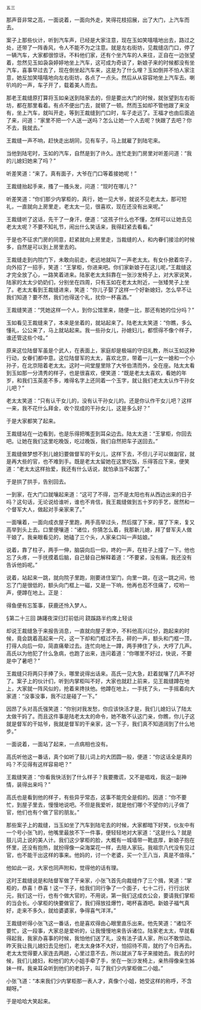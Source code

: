     五三 

   那声音非常之高，一面说着，一面向外走，笑得花枝招展，出了大门，上汽车而去。

   案子上那些伙计，听到汽车声，已经是大家注意，现在玉如笑嘻嘻地出去，路过之处，还带了一阵香风，令人不能不为之注意。就是左右街坊，见裁缝店门口，停了一辆汽车，大家都很惊讶。不料他们家，还有个坐汽车的人来往，正自在一边张望着，忽然见玉如袅袅婷婷地坐上汽车，这可成为奇谈了，新娘子来的时候都没有坐汽车，喜事早过去了，现在倒坐起汽车来，这是为了什么哩？玉如倒并不怕人家注意，她反加笑嘻嘻地向左右街坊，各点了一点头。然后从从容容地坐上汽车去。喇叭呜的一声，车子开了，载着美人而去。

   那老王裁缝原打算将玉如亲送到陆家去的，但是要出大门的时候，就张望到左右街坊，都在那里看着。有点不便出门去，就顿了一顿。然而玉如却不管他跟了来没有，坐上汽车，就叫开走，等到王裁缝到门口时，车子走远了。王福才也由后面追了来，问道：“家里不把一个人送一送吗？怎么让她一个人去呢？快跟了去吧？你不去，我就去。”

   王裁缝一声不响，赶快走出胡同，见有车子，马上就雇了到陆宅来。

   当他到陆宅时，玉如的汽车，自然是到了许久。连忙走到门房里对听差问道：“我的儿媳妇她来了吗？”

   听差笑道：“来了。真有面子，大爷在门口等着接她呢！”

   王裁缝抬起手来，搔了一搔头发，问道：“现时在哪儿？”

   听差笑道：“你们那少内掌柜的，真行，她一见大爷，就说不见老太太，那可短礼，一直就向上房里走，老太太一见，很喜欢，现在还没有出来呢。”

   王裁缝听了这话，先干了一身汗，便道：“这孩子什么也不懂，怎样可以让她去见老太太呢？不要不知礼节，闹出什么笑话来，我得赶紧去看看。”

   于是也不征求门房的同意，赶紧就向上房里走，当裁缝的人，和内眷们接洽的时候多，自然是可以到上房里去的。

   王裁缝走到内院门下，未敢向前走，老远地就叫了一声老太太。有女仆掀着帘子，向外招了一招手，笑道：“王掌柜，你进来吧。你们家新娘子在这儿呢，”王裁缝这才完全放了心，一路笑着进来。陆家老太太斜靠在一张沙发椅子上，对大家说笑，陆家的太太少奶奶们，分别坐在四周，只有玉如在老太太附近，一张矮凳子上坐了。老太太看到王裁缝进来，笑道：“你儿子娶了这样一个好新媳妇，怎么早不让我们知道？要不然，我们也得送个礼，扰你一杯喜酒。”

   王裁缝笑道：“凭她这样一个人，到你公馆里来，随便一比，那还有她的位分吗？”

   玉如看见王裁缝来了，本来是坐着的，就站起来了。陆老太太笑道：“你瞧，多么懂礼，公公来了，马上就站起来。我一些孙女儿，孙媳妇儿，都惯得不像个样子，谁还管这些个哇。”

   原来这位陆督军虽是个武人，在表面上，家庭却是极端的守旧礼教，所以玉如这种行动，女眷们都中意。这位陆督军的太太，喜欢北京，带着一儿一女一媳和一个小孙子，在北京陪着老太太。这时一间堂屋里除了大爷伯清而外，全在座。陆太太看到玉如那一分清秀的样子，也是很喜欢，便笑道：“既是老太太喜欢，看她的年岁，和我们玉英差不多，难得名字上还同着一个玉字，就让我们老太太认作干孙女儿吧？”

   老太太笑道：“只有认干女儿的，没有认干孙女儿的。还是你认作干女儿吧？这样一来，我不花什么拜金，收个现成的干孙女儿，这是多么好？”

   于是大家都笑了起来。

   王裁缝站在一边看到，也是乐得把嘴歪到耳朵边去。陆太太道：“王掌柜，你回去吧。让她在我们这里吃晚饭，吃过晚饭，我们自然把车子送回去。”

   王裁缝做梦想不到儿媳妇要做督军的干女儿，这样下去，不但儿子可以做副官，就是再大些的官，也不难到手。既是老太太留她在这里吃饭，乐得答应下来，便笑道：“老太太这样抬爱，我还有什么话说，就怕承当不起罢了。”

   于是拱了拱手，告别回去。

   一到家，在大门口就嚷起来道：“这可了不得，岂不是太阳也有从西边出来的日子吗？这句话，无论说给谁听，谁也不肯信，我王裁缝做到五十岁的手艺，居然和一个督军大人，做起对手亲家来了。”

   一面嚷着，一面向成衣屋子里跑，两手高举过头，然后摆了下来，摆了下来，复又高举到头上去。口里便嚷道：“诸位，你猜怎么着，我那新儿媳，拜了督军夫人做干娘了。我亲眼看见的，她磕了三个头，人家亲口叫一声姑娘。”

   说着，靠了柱子，两手一伸，脑袋向后一仰，咚的一声，在柱子上撞了一下。他也忘了头疼，一手抚摸着后脑，自己替自己解释着道：“不要紧，没有痛，我还没有告诉他妈呢。”

   说着，站起来一跳，就向院子里跑，刚要进住室门，向里一跳，在这一跳之间，他忘了门是很低的，额头向门框上一磁，又是一下响，他再也忍不住痛了，哎哟一声，便蹲在地上。正是：

   得鱼便有忘筌事，获鹿还怜入梦人。

   §第二十三回 踌躇夜深归灯前低问 跷蹊路半约席上轻谈

   却说王裁缝急于来报告消息，一直就向屋子里冲，不料他高兴过分，跑起来的时候，竟会跳着高起来一尺，这一下却和门框过不去，砰的一声，额头和门框一顶，打得人向后一仰，简直痛晕过去。连忙向地上一蹲，两手捧住了头，大哼了几声。高氏以为他犯了什么急病，也跑了出来，连问着道：“你哪里不好过，快说，不要是中了暑吧？”

   王裁缝只将两只手捧了头，哪里说得出话来。高氏一见大急，赶着就嚷了几声不好了。案子上的伙计们，听到内掌柜叫不好，大家也就赶上前来，见王裁缝蹲在地上，大家就一阵风似的，抢着来搀扶他。他蹲在地上，一手抚了头，一手摇着向大家道：“没事没事，我不过是碰了一下。”

   因昂了头对高氏强笑道：“你别对我发愁，你应该快活才是，我们儿媳妇认了陆太太做干妈了。而且这件事是陆老太太的命令，她不敢不认这门亲，你瞧，你儿子这就是督军的干姑爷，我就是督军的干亲家，这一下子，我们真不知道阔到了什么地步。”

   一面说着，一面站了起来，一点病相也没有。

   高氏听他这一番话，真个如听了鼓儿词上的大团圆一般，便道：“你这话全是真的吗？不见得有这样容易吧？”

   王裁缝笑道：“你看我快活到了什么样子？我要撒谎，又不是唱戏，我这一副神情，装得出来吗？”

   高氏也是看到他的样子，有些异乎常态，这事不能完全是假的。因道：“你不要忙，到屋子里去，慢慢地说吧。不但是我爱听，就是他们哪个不望你的儿子做了官，他们也有个做了官的朋友。”

   那些案子上的裁缝，当玉如坐了汽车到陆宅去的时候，大家都暗下好笑，伙友中有一个号小张飞的，他嘴里最放不下一件事，便轻轻地对大家道：“这是什么？就是鼓儿词上说的美人计。我们这少掌柜的脸，大概有一城墙带一靴底厚，新娘子抱在怀里，还没有抱热，就扮得像一朵海棠花一样，去陪人家玩。我祖宗八代没有见过官，也不能干出这样的事来。他妈的，讨一个老婆，买一个王八当，真是不值得。”

   他如此一说，大家也同声附和，觉得他的话有理。

   这时王裁缝说是和陆督军做了干亲家，小张飞首先向裁缝作了三个揖，笑道：“掌柜的，恭喜！恭喜！这一下子，给我们同行争了一个面子，七十二行，行行出状元，我们这一行，也有个做大官的，不用说，第一我们这成衣公会，要请我们掌柜的当会长。小掌柜的快要做官了，我们得放挂爆竹，喝杯喜酒吧。新娘子福气真好，走来不多久，就给婆婆家，争得喜气洋洋。”

   王裁缝听得小张飞这一番话，也是喜欢得由心眼里直乐出来。他先笑道：“诸位不要忙，这一段事，大家总是爱听的，让我慢慢地来告诉诸位。陆家老太太，早就看得起我，我家办喜事的时候，我怕他们送了礼，没有法子请人家，所以不敢惊动。昨天我让我儿媳妇去见他们，老太太身体不大好，怕招待不周，就约了今日再去。老太太觉得要人家连去两趟，心里过意不去，所以就派了车子来接她去。我去的时候，我们儿媳妇，和他们的大小姐手牵了手，坐在一张沙发椅上，亲热得像亲生姊妹一样。我亲耳朵听到他们的老妈子，叫了我们少内掌柜做二小姐。”

   小张飞道：“本来我们少内掌柜那一表人才，真像个小姐，她受这样的称呼，不含糊呀。”

   于是哈哈大笑起来。

